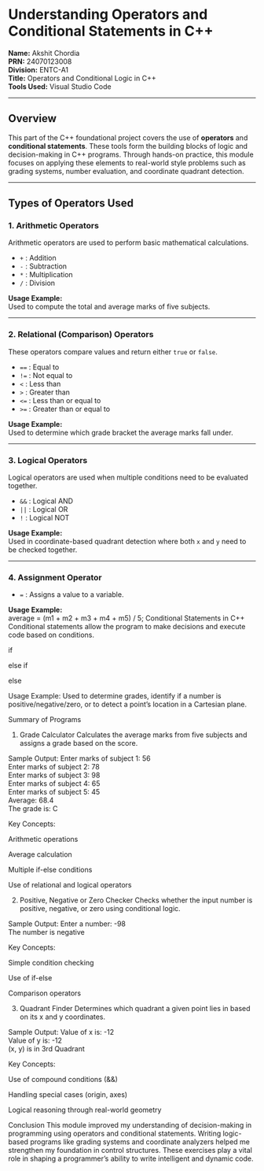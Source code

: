 # Understanding Operators and Conditional Statements in C++

**Name:** Akshit Chordia  
**PRN:** 24070123008  
**Division:** ENTC-A1  
**Title:** Operators and Conditional Logic in C++  
**Tools Used:** Visual Studio Code  

---

## Overview

This part of the C++ foundational project covers the use of **operators** and **conditional statements**. These tools form the building blocks of logic and decision-making in C++ programs. Through hands-on practice, this module focuses on applying these elements to real-world style problems such as grading systems, number evaluation, and coordinate quadrant detection.

---

## Types of Operators Used

### 1. Arithmetic Operators

Arithmetic operators are used to perform basic mathematical calculations.

- `+` : Addition  
- `-` : Subtraction  
- `*` : Multiplication  
- `/` : Division  

**Usage Example:**  
Used to compute the total and average marks of five subjects.

---

### 2. Relational (Comparison) Operators

These operators compare values and return either `true` or `false`.

- `==` : Equal to  
- `!=` : Not equal to  
- `<` : Less than  
- `>` : Greater than  
- `<=` : Less than or equal to  
- `>=` : Greater than or equal to  

**Usage Example:**  
Used to determine which grade bracket the average marks fall under.

---

### 3. Logical Operators

Logical operators are used when multiple conditions need to be evaluated together.

- `&&` : Logical AND  
- `||` : Logical OR  
- `!` : Logical NOT  

**Usage Example:**  
Used in coordinate-based quadrant detection where both `x` and `y` need to be checked together.

---

### 4. Assignment Operator

- `=` : Assigns a value to a variable.  

**Usage Example:**  
average = (m1 + m2 + m3 + m4 + m5) / 5;
Conditional Statements in C++
Conditional statements allow the program to make decisions and execute code based on conditions.

if

else if

else

Usage Example:
Used to determine grades, identify if a number is positive/negative/zero, or to detect a point’s location in a Cartesian plane.

Summary of Programs
1. Grade Calculator
Calculates the average marks from five subjects and assigns a grade based on the score.

Sample Output:
Enter marks of subject 1: 56  
Enter marks of subject 2: 78  
Enter marks of subject 3: 98  
Enter marks of subject 4: 65  
Enter marks of subject 5: 45  
Average: 68.4  
The grade is: C

Key Concepts:

Arithmetic operations

Average calculation

Multiple if-else conditions

Use of relational and logical operators

2. Positive, Negative or Zero Checker
Checks whether the input number is positive, negative, or zero using conditional logic.

Sample Output:
Enter a number: -98  
The number is negative

Key Concepts:

Simple condition checking

Use of if-else

Comparison operators

3. Quadrant Finder
Determines which quadrant a given point lies in based on its x and y coordinates.

Sample Output:
Value of x is: -12  
Value of y is: -12  
(x, y) is in 3rd Quadrant

Key Concepts:

Use of compound conditions (&&)

Handling special cases (origin, axes)

Logical reasoning through real-world geometry

Conclusion
This module improved my understanding of decision-making in programming using operators and conditional statements. Writing logic-based programs like grading systems and coordinate analyzers helped me strengthen my foundation in control structures. These exercises play a vital role in shaping a programmer’s ability to write intelligent and dynamic code.
